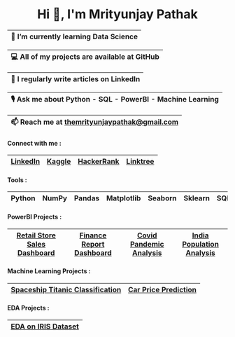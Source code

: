 <h1 align="center">Hi 👋, I'm Mrityunjay Pathak</h1>

| 🌱 I’m currently learning **Data Science** |
|:-:|

| 💻 All of my projects are available at **GitHub** |
|:-:|

| 📝 I regularly write articles on **LinkedIn** |
|:-:|

| 🎙️ Ask me about **Python - SQL - PowerBI - Machine Learning** |
|:-:|

| 📫 Reach me at **themrityunjaypathak@gmail.com** |
|:-:|

<h4 align="left">Connect with me :</h4>

| [LinkedIn](https://www.linkedin.com/in/themrityunjaypathak) | [Kaggle](https://www.kaggle.com/themrityunjaypathak) | [HackerRank](https://www.hackerrank.com/mrityunjaypathak) | [Linktree](https://linktr.ee/MrityunjayPathak) |
|:-:|:-:|:-:|:-:|

<h4 align="left">Tools :</h4>

| Python | NumPy | Pandas | Matplotlib | Seaborn | Sklearn | SQL | PowerBI | 
|:-:|:-:|:-:|:-:|:-:|:-:|:-:|:-:|

<h4 align="left">PowerBI Projects :</h4>

| [Retail Store Sales Dashboard](https://github.com/TheMrityunjayPathak/RetailStoreSalesDashboard) | [Finance Report Dashboard](https://github.com/TheMrityunjayPathak/FinanceReportDashboard) | [Covid Pandemic Analysis](https://github.com/TheMrityunjayPathak/CovidPandemicAnalysis) | [India Population Analysis](https://github.com/TheMrityunjayPathak/IndiaPopulationAnalysis) |
|:-:|:-:|:-:|:-:|

<h4 align="left">Machine Learning Projects :</h4>

| [Spaceship Titanic Classification](https://github.com/TheMrityunjayPathak/SpaceshipTitanicClassification) | [Car Price Prediction](https://github.com/TheMrityunjayPathak/CarPricePrediction) |
|:-:|:-:|

<h4 align="left">EDA Projects :</h4>

| [EDA on IRIS Dataset](https://github.com/TheMrityunjayPathak/ExploratoryDataAnalysis) |
|:-:|


